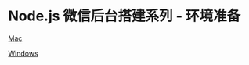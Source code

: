 # Node.js 微信后台搭建系列 - 环境准备

[Mac](./01-environment-mac.md)  

[Windows](./01-environment-windows.md)

